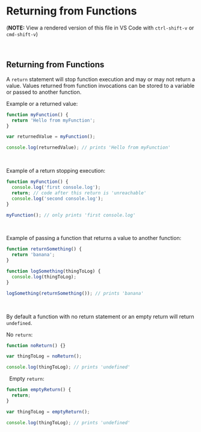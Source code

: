 # Returning from Functions

(**NOTE:** View a rendered version of this file in VS Code with `ctrl-shift-v` or `cmd-shift-v`)

&nbsp;
## Returning from Functions

A `return` statement will stop function execution and may or may not return a value. Values returned from function invocations can be stored to a variable or passed to another function.

Example or a returned value:

```js
function myFunction() {
  return 'Hello from myFunction';
}

var returnedValue = myFunction();

console.log(returnedValue); // prints 'Hello from myFunction'
```
&nbsp;

Example of a return stopping execution:

```js
function myFunction() {
  console.log('first console.log');
  return; // code after this return is 'unreachable'
  console.log('second console.log');
}

myFunction(); // only prints 'first console.log'
```
&nbsp;

Example of passing a function that returns a value to another function:

```js
function returnSomething() {
  return 'banana';
}

function logSomething(thingToLog) {
  console.log(thingToLog);
}

logSomething(returnSomething()); // prints 'banana'
```
&nbsp;

By default a function with no return statement or an empty return will return `undefined`.

No `return`:

```js
function noReturn() {}

var thingToLog = noReturn();

console.log(thingToLog); // prints 'undefined'
```
&nbsp;
Empty `return`:

```js
function emptyReturn() {
  return;
}

var thingToLog = emptyReturn();

console.log(thingToLog); // prints 'undefined'
```
